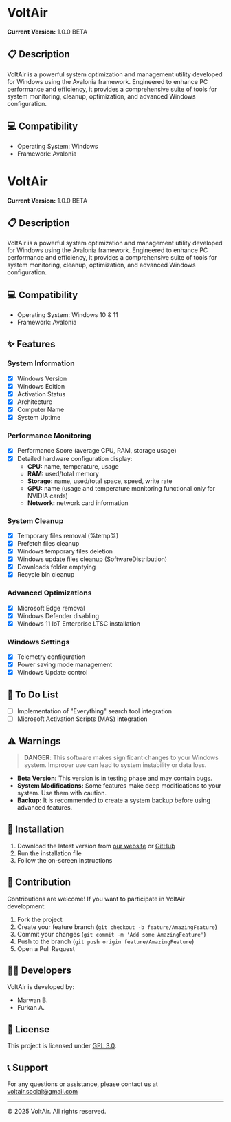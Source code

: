 # VoltAir

**Current Version:** 1.0.0 BETA

## 📋 Description

VoltAir is a powerful system optimization and management utility developed for Windows using the Avalonia framework. Engineered to enhance PC performance and efficiency, it provides a comprehensive suite of tools for system monitoring, cleanup, optimization, and advanced Windows configuration.

## 💻 Compatibility

- Operating System: Windows
- Framework: Avalonia

# VoltAir

**Current Version:** 1.0.0 BETA

## 📋 Description

VoltAir is a powerful system optimization and management utility developed for Windows using the Avalonia framework. Engineered to enhance PC performance and efficiency, it provides a comprehensive suite of tools for system monitoring, cleanup, optimization, and advanced Windows configuration.

## 💻 Compatibility

- Operating System: Windows 10 & 11
- Framework: Avalonia

## ✨ Features

### System Information
- [x] Windows Version
- [x] Windows Edition
- [x] Activation Status
- [x] Architecture
- [x] Computer Name
- [x] System Uptime

### Performance Monitoring
- [x] Performance Score (average CPU, RAM, storage usage)
- [x] Detailed hardware configuration display:
  - **CPU:** name, temperature, usage
  - **RAM:** used/total memory
  - **Storage:** name, used/total space, speed, write rate
  - **GPU:** name (usage and temperature monitoring functional only for NVIDIA cards)
  - **Network:** network card information

### System Cleanup
- [x] Temporary files removal (%temp%)
- [x] Prefetch files cleanup
- [x] Windows temporary files deletion
- [x] Windows update files cleanup (SoftwareDistribution)
- [x] Downloads folder emptying
- [x] Recycle bin cleanup

### Advanced Optimizations
- [x] Microsoft Edge removal
- [x] Windows Defender disabling
- [x] Windows 11 IoT Enterprise LTSC installation

### Windows Settings
- [x] Telemetry configuration
- [x] Power saving mode management
- [x] Windows Update control

## 📝 To Do List
- [ ] Implementation of "Everything" search tool integration
- [ ] Microsoft Activation Scripts (MAS) integration

## ⚠️ Warnings

> **DANGER**: This software makes significant changes to your Windows system. Improper use can lead to system instability or data loss.

- **Beta Version:** This version is in testing phase and may contain bugs.
- **System Modifications:** Some features make deep modifications to your system. Use them with caution.
- **Backup:** It is recommended to create a system backup before using advanced features.

## 🚀 Installation

1. Download the latest version from [our website](https://voltair.pages.dev) or [GitHub](https://github.com/MarwanFr/VoltAir/releases/tag/release)
2. Run the installation file
3. Follow the on-screen instructions

## 👥 Contribution

Contributions are welcome! If you want to participate in VoltAir development:
1. Fork the project
2. Create your feature branch (`git checkout -b feature/AmazingFeature`)
3. Commit your changes (`git commit -m 'Add some AmazingFeature'`)
4. Push to the branch (`git push origin feature/AmazingFeature`)
5. Open a Pull Request

## 👨‍💻 Developers

VoltAir is developed by:
- Marwan B.
- Furkan A.

## 📝 License

This project is licensed under [GPL 3.0](LICENSE).

## 📞 Support

For any questions or assistance, please contact us at [voltair.social@gmail.com](mailto:voltair.social@gmail.com)

---

© 2025 VoltAir. All rights reserved.
